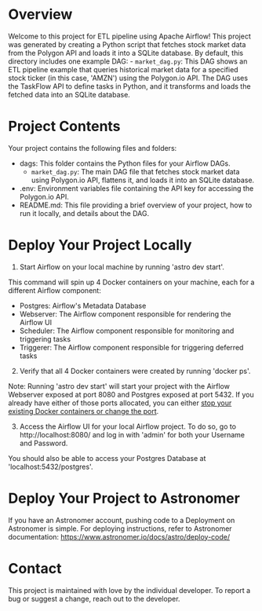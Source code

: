 Overview
========

Welcome to this project for ETL pipeline using Apache Airflow! This project was generated by creating a Python script that fetches stock market data from the Polygon API and loads it into a SQLite database. By default, this directory includes one example DAG:
    - `market_dag.py`: This DAG shows an ETL pipeline example that queries historical market data for a specified stock ticker (in this case, 'AMZN') using the Polygon.io API. The DAG uses the TaskFlow API to define tasks in Python, and it transforms and loads the fetched data into an SQLite database.

Project Contents
================

Your project contains the following files and folders:

- dags: This folder contains the Python files for your Airflow DAGs.
    - `market_dag.py`: The main DAG file that fetches stock market data using Polygon.io API, flattens it, and loads it into an SQLite database.
- .env: Environment variables file containing the API key for accessing the Polygon.io API.
- README.md: This file providing a brief overview of your project, how to run it locally, and details about the DAG.

Deploy Your Project Locally
===========================

1. Start Airflow on your local machine by running 'astro dev start'.

This command will spin up 4 Docker containers on your machine, each for a different Airflow component:

- Postgres: Airflow's Metadata Database
- Webserver: The Airflow component responsible for rendering the Airflow UI
- Scheduler: The Airflow component responsible for monitoring and triggering tasks
- Triggerer: The Airflow component responsible for triggering deferred tasks

2. Verify that all 4 Docker containers were created by running 'docker ps'.

Note: Running 'astro dev start' will start your project with the Airflow Webserver exposed at port 8080 and Postgres exposed at port 5432. If you already have either of those ports allocated, you can either [stop your existing Docker containers or change the port](https://www.astronomer.io/docs/astro/cli/troubleshoot-locally#ports-are-not-available-for-my-local-airflow-webserver).

3. Access the Airflow UI for your local Airflow project. To do so, go to http://localhost:8080/ and log in with 'admin' for both your Username and Password.

You should also be able to access your Postgres Database at 'localhost:5432/postgres'.

Deploy Your Project to Astronomer
=================================

If you have an Astronomer account, pushing code to a Deployment on Astronomer is simple. For deploying instructions, refer to Astronomer documentation: https://www.astronomer.io/docs/astro/deploy-code/

Contact
=======

This project is maintained with love by the individual developer. To report a bug or suggest a change, reach out to the developer.
